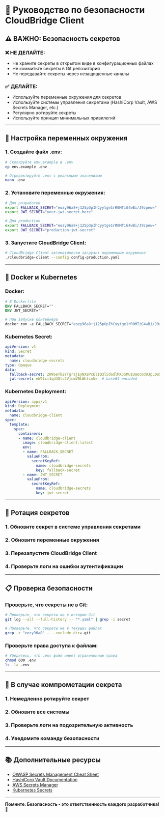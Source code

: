 # 🔐 Руководство по безопасности CloudBridge Client

## ⚠️ **ВАЖНО: Безопасность секретов**

### **❌ НЕ ДЕЛАЙТЕ:**
- Не храните секреты в открытом виде в конфигурационных файлах
- Не коммитьте секреты в Git репозиторий
- Не передавайте секреты через незащищенные каналы

### **✅ ДЕЛАЙТЕ:**
- Используйте переменные окружения для секретов
- Используйте системы управления секретами (HashiCorp Vault, AWS Secrets Manager, etc.)
- Регулярно ротируйте секреты
- Используйте принцип минимальных привилегий

---

## 🔧 **Настройка переменных окружения**

### **1. Создайте файл .env:**
```bash
# Скопируйте env.example в .env
cp env.example .env

# Отредактируйте .env с реальными значениями
nano .env
```

### **2. Установите переменные окружения:**
```bash
# Для разработки
export FALLBACK_SECRET="eozy96a8+j125pOpIhCyytge1rR0MTiG4wBi/J9zpew="
export JWT_SECRET="your-jwt-secret-here"

# Для production
export FALLBACK_SECRET="eozy96a8+j125pOpIhCyytge1rR0MTiG4wBi/J9zpew="
export JWT_SECRET="production-jwt-secret"
```

### **3. Запустите CloudBridge Client:**
```bash
# CloudBridge Client автоматически загрузит переменные окружения
./cloudbridge-client --config config-production.yaml
```

---

## 🐳 **Docker и Kubernetes**

### **Docker:**
```dockerfile
# В Dockerfile
ENV FALLBACK_SECRET=""
ENV JWT_SECRET=""

# При запуске контейнера
docker run -e FALLBACK_SECRET="eozy96a8+j125pOpIhCyytge1rR0MTiG4wBi/J9zpew=" cloudbridge-client
```

### **Kubernetes Secret:**
```yaml
apiVersion: v1
kind: Secret
metadata:
  name: cloudbridge-secrets
type: Opaque
data:
  fallback-secret: ZW96eTk2YTgrajEyNXBPcElIQ3l5dGdlMXJSMU1UaUc0d0JpL0o5enBldz0=  # base64 encoded
  jwt-secret: eW91ci1qd3Qtc2VjcmV0LWhlcmU=  # base64 encoded
```

### **Kubernetes Deployment:**
```yaml
apiVersion: apps/v1
kind: Deployment
metadata:
  name: cloudbridge-client
spec:
  template:
    spec:
      containers:
      - name: cloudbridge-client
        image: cloudbridge-client:latest
        env:
        - name: FALLBACK_SECRET
          valueFrom:
            secretKeyRef:
              name: cloudbridge-secrets
              key: fallback-secret
        - name: JWT_SECRET
          valueFrom:
            secretKeyRef:
              name: cloudbridge-secrets
              key: jwt-secret
```

---

## 🔄 **Ротация секретов**

### **1. Обновите секрет в системе управления секретами**
### **2. Обновите переменные окружения**
### **3. Перезапустите CloudBridge Client**
### **4. Проверьте логи на ошибки аутентификации**

---

## 📋 **Проверка безопасности**

### **Проверьте, что секреты не в Git:**
```bash
# Проверьте, что секреты не в истории Git
git log --all --full-history -- "*.yaml" | grep -i secret

# Проверьте, что секреты не в текущих файлах
grep -r "eozy96a8" . --exclude-dir=.git
```

### **Проверьте права доступа к файлам:**
```bash
# Убедитесь, что .env файл имеет ограниченные права
chmod 600 .env
ls -la .env
```

---

## 🚨 **В случае компрометации секрета**

### **1. Немедленно ротируйте секрет**
### **2. Обновите все системы**
### **3. Проверьте логи на подозрительную активность**
### **4. Уведомите команду безопасности**

---

## 📚 **Дополнительные ресурсы**

- [OWASP Secrets Management Cheat Sheet](https://cheatsheetseries.owasp.org/cheatsheets/Secrets_Management_Cheat_Sheet.html)
- [HashiCorp Vault Documentation](https://www.vaultproject.io/docs)
- [AWS Secrets Manager](https://docs.aws.amazon.com/secretsmanager/)
- [Kubernetes Secrets](https://kubernetes.io/docs/concepts/configuration/secret/)

---

**Помните: Безопасность - это ответственность каждого разработчика!** 🔐


